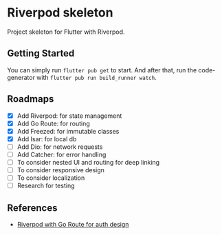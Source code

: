 # Riverpod skeleton

Project skeleton for Flutter with Riverpod.

## Getting Started

You can simply run `flutter pub get` to start.
And after that, run the code-generator with `flutter pub run build_runner watch`.

## Roadmaps
- [x] Add Riverpod: for state management
- [x] Add Go Route: for routing
- [x] Add Freezed: for immutable classes
- [x] Add Isar: for local db
- [ ] Add Dio: for network requests
- [ ] Add Catcher: for error handling
- [ ] To consider nested UI and routing for deep linking
- [ ] To consider responsive design
- [ ] To consider localization
- [ ] Research for testing

## References
- [Riverpod with Go Route for auth design](https://github.com/lucavenir/go_router_riverpod/blob/master/example/lib/main.dart)

